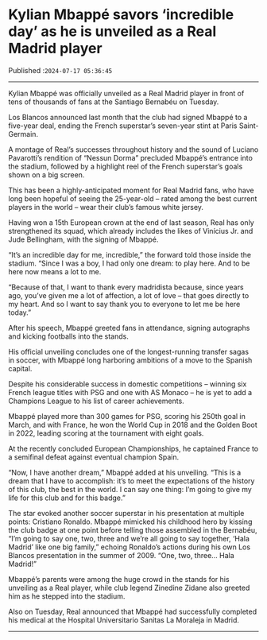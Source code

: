 # Kylian Mbappé savors ‘incredible day’ as he is unveiled as a Real Madrid player

Published :`2024-07-17 05:36:45`

---

Kylian Mbappé was officially unveiled as a Real Madrid player in front of tens of thousands of fans at the Santiago Bernabéu on Tuesday.

Los Blancos announced last month that the club had signed Mbappé to a five-year deal, ending the French superstar’s seven-year stint at Paris Saint-Germain.

A montage of Real’s successes throughout history and the sound of Luciano Pavarotti’s rendition of “Nessun Dorma” precluded Mbappé’s entrance into the stadium, followed by a highlight reel of the French superstar’s goals shown on a big screen.

This has been a highly-anticipated moment for Real Madrid fans, who have long been hopeful of seeing the 25-year-old – rated among the best current players in the world – wear their club’s famous white jersey.

Having won a 15th European crown at the end of last season, Real has only strengthened its squad, which already includes the likes of Vinícius Jr. and Jude Bellingham, with the signing of Mbappé.

“It’s an incredible day for me, incredible,” the forward told those inside the stadium. “Since I was a boy, I had only one dream: to play here. And to be here now means a lot to me.

“Because of that, I want to thank every madridista because, since years ago, you’ve given me a lot of affection, a lot of love – that goes directly to my heart. And so I want to say thank you to everyone to let me be here today.”

After his speech, Mbappé greeted fans in attendance, signing autographs and kicking footballs into the stands.

His official unveiling concludes one of the longest-running transfer sagas in soccer, with Mbappé long harboring ambitions of a move to the Spanish capital.

Despite his considerable success in domestic competitions – winning six French league titles with PSG and one with AS Monaco – he is yet to add a Champions League to his list of career achievements.

Mbappé played more than 300 games for PSG, scoring his 250th goal in March, and with France, he won the World Cup in 2018 and the Golden Boot in 2022, leading scoring at the tournament with eight goals.

At the recently concluded European Championships, he captained France to a semifinal defeat against eventual champion Spain.

“Now, I have another dream,” Mbappé added at his unveiling. “This is a dream that I have to accomplish: it’s to meet the expectations of the history of this club, the best in the world. I can say one thing: I’m going to give my life for this club and for this badge.”

The star evoked another soccer superstar in his presentation at multiple points: Cristiano Ronaldo. Mbappé mimicked his childhood hero by kissing the club badge at one point before telling those assembled in the Bernabéu, “I’m going to say one, two, three and we’re all going to say together, ‘Hala Madrid’ like one big family,” echoing Ronaldo’s actions during his own Los Blancos presentation in the summer of 2009. “One, two, three… Hala Madrid!”

Mbappé’s parents were among the huge crowd in the stands for his unveiling as a Real player, while club legend Zinedine Zidane also greeted him as he stepped into the stadium.

Also on Tuesday, Real announced that Mbappé had successfully completed his medical at the Hospital Universitario Sanitas La Moraleja in Madrid.

---

